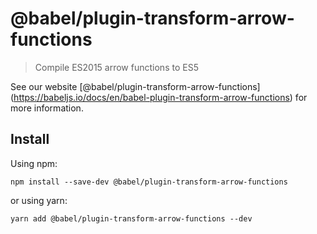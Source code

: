 <span class="citation" data-cites="babel/plugin-transform-arrow-functions">@babel/plugin-transform-arrow-functions</span>
=========================================================================================================================

> Compile ES2015 arrow functions to ES5

See our website <span class="citation" data-cites="babel/plugin-transform-arrow-functions">\[@babel/plugin-transform-arrow-functions\]</span>(https://babeljs.io/docs/en/babel-plugin-transform-arrow-functions) for more information.

Install
-------

Using npm:

    npm install --save-dev @babel/plugin-transform-arrow-functions

or using yarn:

    yarn add @babel/plugin-transform-arrow-functions --dev
